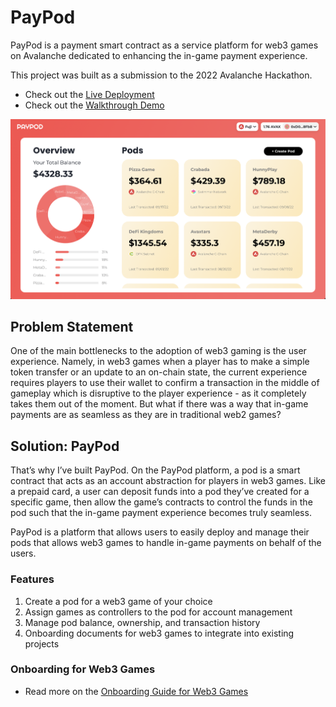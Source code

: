 # PayPod

PayPod is a payment smart contract as a service platform for web3 games on Avalanche dedicated to enhancing the in-game payment experience.

This project was built as a submission to the 2022 Avalanche Hackathon.

- Check out the [Live Deployment](https://paypod.games)
- Check out the [Walkthrough Demo](https://vimeo.com/751860444)

![](frontend/public/landing.png)

## Problem Statement

One of the main bottlenecks to the adoption of web3 gaming is the user experience. Namely, in web3 games when a player has to make a simple token transfer or an update to an on-chain state, the current experience requires players to use their wallet to confirm a transaction in the middle of gameplay which is disruptive to the player experience - as it completely takes them out of the moment. But what if there was a way that in-game payments are as seamless as they are in traditional web2 games?

## Solution: PayPod

That’s why I’ve built PayPod. On the PayPod platform, a pod is a smart contract that acts as an account abstraction for players in web3 games. Like a prepaid card, a user can deposit funds into a pod they’ve created for a specific game, then allow the game’s contracts to control the funds in the pod such that the in-game payment experience becomes truly seamless.

PayPod is a platform that allows users to easily deploy and manage their pods that allows web3 games to handle in-game payments on behalf of the users.

### Features

1. Create a pod for a web3 game of your choice
2. Assign games as controllers to the pod for account management
3. Manage pod balance, ownership, and transaction history
4. Onboarding documents for web3 games to integrate into existing projects

### Onboarding for Web3 Games

- Read more on the [Onboarding Guide for Web3 Games](/Onboarding.md)
